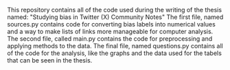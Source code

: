 This repository contains all of the code used during the writing of the thesis named: "Studying bias in Twitter (X) Community Notes"
The first file, named sources.py contains code for converting bias labels into numerical values and a way to make lists of links more manageable for computer analysis. The second file, called main.py contains the code for preprocessing and applying methods to the data. The final file, named questions.py contains all of the code for the analysis, like the graphs and the data used for the tabels that can be seen in the thesis. 
